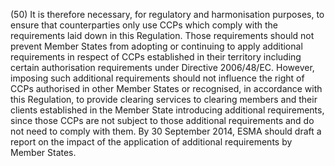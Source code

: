 (50) It is therefore necessary, for regulatory and harmonisation purposes, to ensure that counterparties only use CCPs which comply with the requirements laid down in this Regulation. Those requirements should not prevent Member States from adopting or continuing to apply additional requirements in respect of CCPs established in their territory including certain authorisation requirements under Directive 2006/48/EC. However, imposing such additional requirements should not influence the right of CCPs authorised in other Member States or recognised, in accordance with this Regulation, to provide clearing services to clearing members and their clients established in the Member State introducing additional requirements, since those CCPs are not subject to those additional requirements and do not need to comply with them. By 30 September 2014, ESMA should draft a report on the impact of the application of additional requirements by Member States.